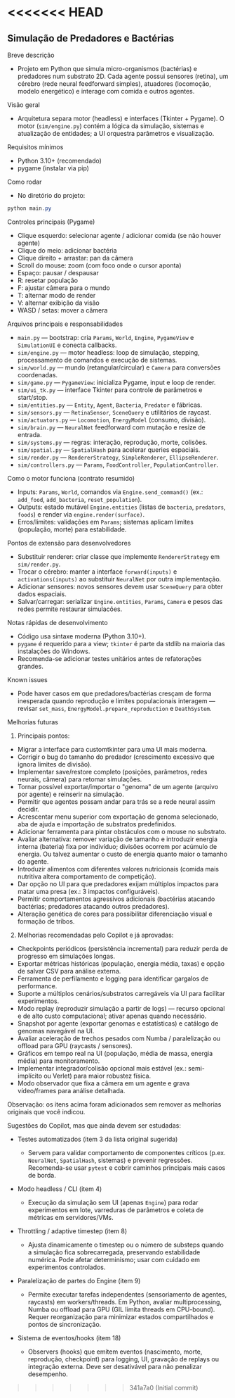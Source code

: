 <<<<<<< HEAD
=======
## Simulação de Predadores e Bactérias

Breve descrição
- Projeto em Python que simula micro-organismos (bactérias) e predadores num substrato 2D. Cada agente possui sensores (retina), um cérebro (rede neural feedforward simples), atuadores (locomoção, modelo energético) e interage com comida e outros agentes.

Visão geral
- Arquitetura separa motor (headless) e interfaces (Tkinter + Pygame). O motor (`sim/engine.py`) contém a lógica da simulação, sistemas e atualização de entidades; a UI orquestra parâmetros e visualização.

Requisitos mínimos
- Python 3.10+ (recomendado)
- pygame (instalar via pip)

Como rodar
- No diretório do projeto:

```powershell
python main.py
```

Controles principais (Pygame)
- Clique esquerdo: selecionar agente / adicionar comida (se não houver agente)
- Clique do meio: adicionar bactéria
- Clique direito + arrastar: pan da câmera
- Scroll do mouse: zoom (com foco onde o cursor aponta)
- Espaço: pausar / despausar
- R: resetar população
- F: ajustar câmera para o mundo
- T: alternar modo de render
- V: alternar exibição da visão
- WASD / setas: mover a câmera

Arquivos principais e responsabilidades
- `main.py` — bootstrap: cria `Params`, `World`, `Engine`, `PygameView` e `SimulationUI` e conecta callbacks.
- `sim/engine.py` — motor headless: loop de simulação, stepping, processamento de comandos e execução de sistemas.
- `sim/world.py` — mundo (retangular/circular) e `Camera` para conversões coordenadas.
- `sim/game.py` — `PygameView`: inicializa Pygame, input e loop de render.
- `sim/ui_tk.py` — interface Tkinter para controle de parâmetros e start/stop.
- `sim/entities.py` — `Entity`, `Agent`, `Bacteria`, `Predator` e fábricas.
- `sim/sensors.py` — `RetinaSensor`, `SceneQuery` e utilitários de raycast.
- `sim/actuators.py` — `Locomotion`, `EnergyModel` (consumo, divisão).
- `sim/brain.py` — `NeuralNet` feedforward com mutação e resize de entrada.
- `sim/systems.py` — regras: interação, reprodução, morte, colisões.
- `sim/spatial.py` — `SpatialHash` para acelerar queries espaciais.
- `sim/render.py` — `RendererStrategy`, `SimpleRenderer`, `EllipseRenderer`.
- `sim/controllers.py` — `Params`, `FoodController`, `PopulationController`.

Como o motor funciona (contrato resumido)
- Inputs: `Params`, `World`, comandos via `Engine.send_command()` (ex.: `add_food`, `add_bacteria`, `reset_population`).
- Outputs: estado mutável `Engine.entities` (listas de `bacteria`, `predators`, `foods`) e render via `engine.render(surface)`.
- Erros/limites: validações em `Params`; sistemas aplicam limites (população, morte) para estabilidade.

Pontos de extensão para desenvolvedores
- Substituir renderer: criar classe que implemente `RendererStrategy` em `sim/render.py`.
- Trocar o cérebro: manter a interface `forward(inputs)` e `activations(inputs)` ao substituir `NeuralNet` por outra implementação.
- Adicionar sensores: novos sensores devem usar `SceneQuery` para obter dados espaciais.
- Salvar/carregar: serializar `Engine.entities`, `Params`, `Camera` e pesos das redes permite restaurar simulacões.

Notas rápidas de desenvolvimento
- Código usa sintaxe moderna (Python 3.10+).  
- `pygame` é requerido para a view; `tkinter` é parte da stdlib na maioria das instalações do Windows.  
- Recomenda-se adicionar testes unitários antes de refatorações grandes.

Known issues
- Pode haver casos em que predadores/bactérias cresçam de forma inesperada quando reprodução e limites populacionais interagem — revisar `set_mass`, `EnergyModel.prepare_reproduction` e `DeathSystem`.

Melhorias futuras

1) Principais pontos:

- Migrar a interface para customtkinter para uma UI mais moderna.
- Corrigir o bug do tamanho do predador (crescimento excessivo que ignora limites de divisão).
- Implementar save/restore completo (posições, parâmetros, redes neurais, câmera) para retomar simulações.
- Tornar possível exportar/importar o "genoma" de um agente (arquivo por agente) e reinserir na simulação.
- Permitir que agentes possam andar para trás se a rede neural assim decidir.
- Acrescentar menu superior com exportação de genoma selecionado, aba de ajuda e importação de substratos predefinidos.
- Adicionar ferramenta para pintar obstáculos com o mouse no substrato.
- Avaliar alternativa: remover variação de tamanho e introduzir energia interna (bateria) fixa por indivíduo; divisões ocorrem por acúmulo de energia. Ou talvez aumentar o custo de energia quanto maior o tamanho do agente.
- Introduzir alimentos com diferentes valores nutricionais (comida mais nutritiva altera comportamento de competição).
- Dar opção no UI para que predadores exijam múltiplos impactos para matar uma presa (ex.: 3 impactos configuráveis).
- Permitir comportamentos agressivos adicionais (bactérias atacando bactérias; predadores atacando outros predadores).
- Alteração genética de cores para possibilitar diferenciação visual e formação de tribos.

2) Melhorias recomendadas pelo Copilot e já aprovadas:

- Checkpoints periódicos (persistência incremental) para reduzir perda de progresso em simulações longas.
- Exportar métricas históricas (população, energia média, taxas) e opção de salvar CSV para análise externa.
- Ferramenta de perfilamento e logging para identificar gargalos de performance.
- Suporte a múltiplos cenários/substratos carregáveis via UI para facilitar experimentos.
- Modo replay (reproduzir simulação a partir de logs) — recurso opcional e de alto custo computacional; ativar apenas quando necessário.
- Snapshot por agente (exportar genomas e estatísticas) e catálogo de genomas navegável na UI.
- Avaliar aceleração de trechos pesados com Numba / paralelização ou offload para GPU (raycasts / sensores).
- Gráficos em tempo real na UI (população, média de massa, energia média) para monitoramento.
- Implementar integrador/colisão opcional mais estável (ex.: semi-implícito ou Verlet) para maior robustez física.
- Modo observador que fixa a câmera em um agente e grava vídeo/frames para análise detalhada.

Observação: os itens acima foram adicionados sem remover as melhorias originais que você indicou.

Sugestões do Copilot, mas que ainda devem ser estudadas:

- Testes automatizados (item 3 da lista original sugerida)
  - Servem para validar comportamento de componentes críticos (p.ex. `NeuralNet`, `SpatialHash`, sistemas) e prevenir regressões. Recomenda-se usar `pytest` e cobrir caminhos principais mais casos de borda.

- Modo headless / CLI (item 4)
  - Execução da simulação sem UI (apenas `Engine`) para rodar experimentos em lote, varreduras de parâmetros e coleta de métricas em servidores/VMs.

- Throttling / adaptive timestep (item 8)
  - Ajusta dinamicamente o timestep ou o número de substeps quando a simulação fica sobrecarregada, preservando estabilidade numérica. Pode afetar determinismo; usar com cuidado em experimentos controlados.

- Paralelização de partes do Engine (item 9)
  - Permite executar tarefas independentes (sensoriamento de agentes, raycasts) em workers/threads. Em Python, avaliar multiprocessing, Numba ou offload para GPU (GIL limita threads em CPU-bound). Requer reorganização para minimizar estados compartilhados e pontos de sincronização.

- Sistema de eventos/hooks (item 18)
  - Observers (hooks) que emitem eventos (nascimento, morte, reprodução, checkpoint) para logging, UI, gravação de replays ou integração externa. Deve ser desativável para não penalizar desempenho.

>>>>>>> 341a7a0 (Initial commit)




